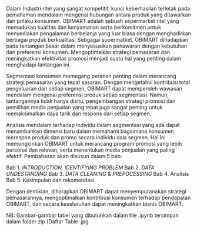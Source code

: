 
Dalam  Industri ritel yang sangat kompetitif, kunci keberhasilan terletak pada pemahaman mendalam mengenai hubungan antara produk yang ditawarkan dan prilaku konsumen. OBIMART adalah sebuah sepermarket ritel yang memadukan kualitas dan kenyamanan serta berkomitmen untuk menyediakan pengalaman berbelanja yang luar biasa dengan menghadirkan berbagai produk berkualitas. Sebgagai supermatket, OBIMART dihadapkan pada tantangan besar dalam menyesuaikan penawaran dengan kebutuhan dan preferensi konsumen. Mengoptimalkan strategi pemasaran dan meningkatkan efektivitas promosi menjadi suatu hal yang penting dalam menghadapi tantangan ini. 

Segmentasi konsumen memegang peranan penting dalam merancang strategi pemasaran yang tepat sasaran. Dengan mengetahui kontribusi total pengeluaran dari setiap segmen, OBIMART dapat memperoleh wawasan mendalam mengenai preferensi produk setiap segmentasi. Namun, tantangannya tidak hanya disitu, pengembangan strategi promosi dan pemilihan media penjualan yang tepat juga sangat penting untuk memaksimalkan daya tarik dan respons dari setiap segmen.

Analisis mendalam terhadap individu dalam segmentasi yang ada dapat menambahkan dimensi baru dalam memahami bagaimana konsumen merespon produk dan promo secara individu dala segmen. Hal ini memungkinkan OBIMART untuk merancang program promosi yang lebih personal dan relevan, serta menentukan media penjualan yang paling efektif. Pembahasan akan disusun dalam 5 bab:

Bab 1. *INTRODUCTION, IDENTIFYING PROBLEM*
Bab 2. *DATA UNDESTANDING*
Bab 3. *DATA CLEANING* & *PREPOCESSING*
Bab 4. Analisis
Bab 5. Kesimpulan dan rekomendasi

Dengan demikian, diharapkan OBIMART dapat menyempuranakan strategi pemasarannya, mengoptimalkan kontribusi konsumen terhadap pendapatan OBIMART, dan secara keseluruhan dapat meningkatkan bisnis OBIMART. 


NB: Gambar-gambar tabel yang dibutuhkan dalam file .ipynb tersimpan dalam folder zip (Daftar Table .jpg
